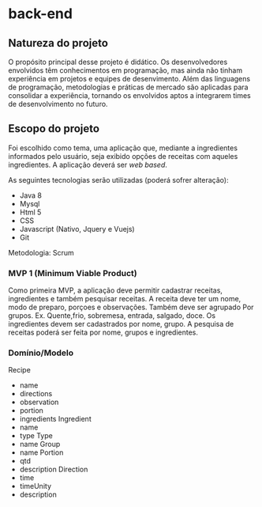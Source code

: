 # back-end 

## Natureza do projeto

O propósito principal desse projeto é didático. Os desenvolvedores envolvidos têm conhecimentos em programação, mas ainda não tinham experiência em projetos e equipes de desenvimento.
Além das linguagens de programação, metodologias e práticas de mercado são aplicadas para consolidar a experiência, tornando os envolvidos aptos a integrarem times de desenvolvimento no futuro.

## Escopo do projeto

Foi escolhido como tema, uma aplicação que, mediante a ingredientes informados pelo usuário, seja exibido opções de receitas com aqueles ingredientes. A aplicação deverá ser _web based_.

As seguintes tecnologias serão utilizadas (poderá sofrer alteração):
 - Java 8
 - Mysql
 - Html 5
 - CSS
 - Javascript (Nativo, Jquery e Vuejs)
 - Git

Metodologia: Scrum
### MVP 1 (Minimum Viable Product)
Como primeira MVP, a aplicação deve permitir cadastrar receitas, ingredientes e também pesquisar receitas. A receita deve ter um nome, modo de preparo, porçoes e observações. Também deve ser agrupado Por grupos. Ex. Quente,frio, sobremesa, entrada, salgado, doce.
Os ingredientes devem ser cadastrados por nome, grupo. 
A pesquisa de receitas poderá ser feita por nome, grupos e ingredientes.


### Domínio/Modelo

Recipe
 - name
 - directions
 - observation
 - portion
 - ingredients
Ingredient
 - name
 - type
Type
 - name
Group
 - name
Portion
- qtd
- description
Direction
- time
- timeUnity
- description





